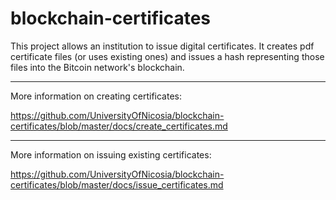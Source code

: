 blockchain-certificates
=======================

This project allows an institution to issue digital certificates. It creates pdf certificate files (or uses existing ones) and issues a hash representing those files into the Bitcoin network's blockchain. 

****

More information on creating certificates:

<https://github.com/UniversityOfNicosia/blockchain-certificates/blob/master/docs/create_certificates.md>

****

More information on issuing existing certificates:

<https://github.com/UniversityOfNicosia/blockchain-certificates/blob/master/docs/issue_certificates.md>

